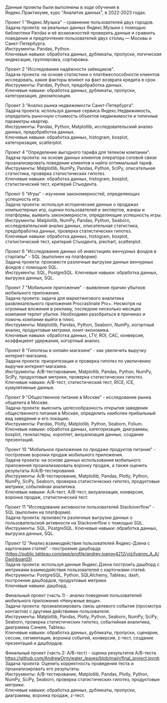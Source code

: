 Данные проекты были выполнены в ходе обучения в Яндекс.Практикуме, курс "Аналитик данных", в 2022-2023 годах.                  

Проект 1 "Яндекс.Музыка" - сравнение пользователей двух городов.      
Задача проекта: на реальных данных Яндекс.Музыки c помощью библиотеки Pandas и её возможностей проверить данные и сравнить поведение и предпочтения пользователей двух столиц — Москвы и Санкт-Петербурга.    
Инструменты: Pandas, Python.    
Ключевые навыки: обработка данных, дубликаты, пропуски, логическая индексация, группировка, сортировка.

Проект 2 "Исследование надёжности заёмщиков".       
Задача проекта: на основе статистики о платёжеспособности клиентов исследовать, какие факторы влияют на факт возврата кредита в срок.      
Инструменты: Pandas, Python, предобработка данных.        
Ключевые навыки: обработка данных, дубликаты, пропуски, категоризация, декомпозиция.

Проект 3 "Анализ рынка недвижимости Санкт-Петербурга".      
Задача проекта: используя данные сервиса Яндекс.Недвижимость, определить рыночную стоимость объектов недвижимости и типичные параметры квартир.    
Инструменты: Pandas, Python, Matplotlib, исследовательский анализ данных, предобработка данных.    
Ключевые навыки: обработка данных, histogram, boxplot, категоризация, scatterplot.

Проект 4 "Определение выгодного тарифа для телеком компании".      
Задача проекта: на основе данных клиентов оператора сотовой связи проанализировать поведение клиентов и найти оптимальный тариф.    
Инструменты: Matplotlib, NumPy, Pandas, Python, SciPy, описательная статистика, проверка статистических гипотез.    
Ключевые навыки: обработка данных, histogram, boxplot, статистический тест, критерий Стьюдента.

Проект 5 "Игры" - изучение закономерностей, определяющих успешность игр.      
Задача проекта: используя исторические данные о продажах компьютерных игр, оценки пользователей и экспертов, жанры и платформы, выявить закономерности, определяющие успешность игры.    
Инструменты: Matplotlib, NumPy, Pandas, Python, Seaborn, исследовательский анализ данных, описательная статистика, предобработка данных, проверка статистических гипотез.    
Ключевые навыки: обработка данных, histogram, boxplot, статистический тест, критерий Стьюдента, piechart, scatterplot.

Проект 6 "Исследование данных об инвестициях венчурных фондов в стартапы" - SQL (выполнен на платформе).  
Задача проекта: произвести различные выгрузки данных венчурных фондов с помощью SQL.    
Инструменты: SQL, PostgreSQL.
Ключевые навыки: обработка данных, выгрузка данных, SQL.

Проект 7 "Мобильное приложение" - выявление причин убытков мобильного приложения.      
Задача проекта: задача для маркетингового аналитика развлекательного приложения Procrastinate Pro+. Несмотря на огромные вложения в рекламу, последние несколько месяцев компания терпит убытки. Необходимо разобраться в причинах и помочь компании выйти в плюс.    
Инструменты: Matplotlib, Pandas, Python, Seaborn, NumPy, когортный анализ, продуктовые метрики, юнит-экономика.    
Ключевые навыки: обработка данных, LTV, ROI, CAC, конверсия, коэффициент удержания, когортный анализ.

Проект 8 "Гипотезы в онлайн-магазине" - как увеличить выручку интернет-магазина.      
Задача проекта: приоритезация и проверка гипотез по увеличению выручки интернет-магазина.    
Инструменты: A/B-тестирование, Matplotlib, Pandas, Python, NumPy, SciPy, продуктовые метрики, проверка статистических гипотез.    
Ключевые навыки: A/B-тест, статистический тест, RICE, ICE, кумулятивные данные.

Проект 9 "Общественное питание в Москве" - исследование рынка общепита в Москве.      
Задача проекта: выяснить целесообразность открытия заведения общественного питания в Москве, определить наиболее прибыльный вид заведения и его локацию.    
Инструменты: Pandas, Plotly, Matplotlib, Python, Seaborn, Folium.    
Ключевые навыки: обработка данных, категоризация, диаграммы, boxplot, геокластеры, хороплет, визуализация данных, создание презентаций.

Проект 10 "Мобильное приложение по продаже продуктов питания" - построение воронки продаж мобильного приложения.      
Задача проекта: на основе данных использования мобильного приложения проанализировать воронку продаж, а также оценить результаты A/A/B-тестирования.    
Инструменты: A/B-тестирование, Matplotlib, Pandas, Plotly, Python, NumPy, SciPy, Seaborn, проверка статистических гипотез, продуктовые метрики, событийная аналитика.    
Ключевые навыки: А/А-тест, A/B-тест, визуализация, конверсия, воронка продаж, статистический тест.

Проект 11 "Исследование активности пользователей Stackoverflow" - SQL (выполнен на платформе).  
Задача проекта: произвести различные выгрузки данных о пользовательской активности на Stackoverflow с помощью SQL.    
Инструменты: SQL, PostgreSQL.
Ключевые навыки: обработка данных, выгрузка данных, SQL.

Проект 12 "Анализ взаимодействия пользователей Яндекс-Дзена с карточками статей" - построение дашборда (https://public.tableau.com/app/profile/andrey.ivanov4212/viz/Ivanov_A_A/Dashboard3)      
Задача проекта: используя данные Яндекс.Дзена построить дашборд с метриками взаимодействия пользователей с карточками статей.    
Инструменты: PostgreSQL, Python, SQLAlchemy, Tableau, dash, построение дашбордов, продуктовые метрики.    
Ключевые навыки: дашборд.

Финальный проект (часть 1) - анализ поведения пользователей мобильного приложения «Ненужные вещи».      
Задача проекта: проанализировать связь целевого события (просмотра контактов) с другими действиями пользователя.    
Инструменты: Matplotlib, Pandas, Plotly, Python,  Seaborn, NumPy, SciPy, Seaborn, проверка статистических гипотез, событийная аналитика, диаграмма Сэнкея, Tableau.     
Ключевые навыки: обработка данных, дубликаты, пропуски, сценарии, сессии, сегментация, воронка событий, конверсия, z-тест, создание презентаций и дашбордов.

Финальный проект (часть 2: А/В-тест) - оценка результатов А/В-теста.      
https://github.com/AndrewOrm/water_leaves/blob/main/final_project.ipynb     
Задача проекта: Оценить корректность проведения теста и проанализировать его результаты.    
Инструменты: A/B-тестирование, Matplotlib, Pandas, Plotly, Python, NumPy, SciPy, Seaborn, проверка статистических гипотез, продуктовые метрики.    
Ключевые навыки: обработка данных, дубликаты, пропуски, диаграммы, воронка продаж, z-тест.
